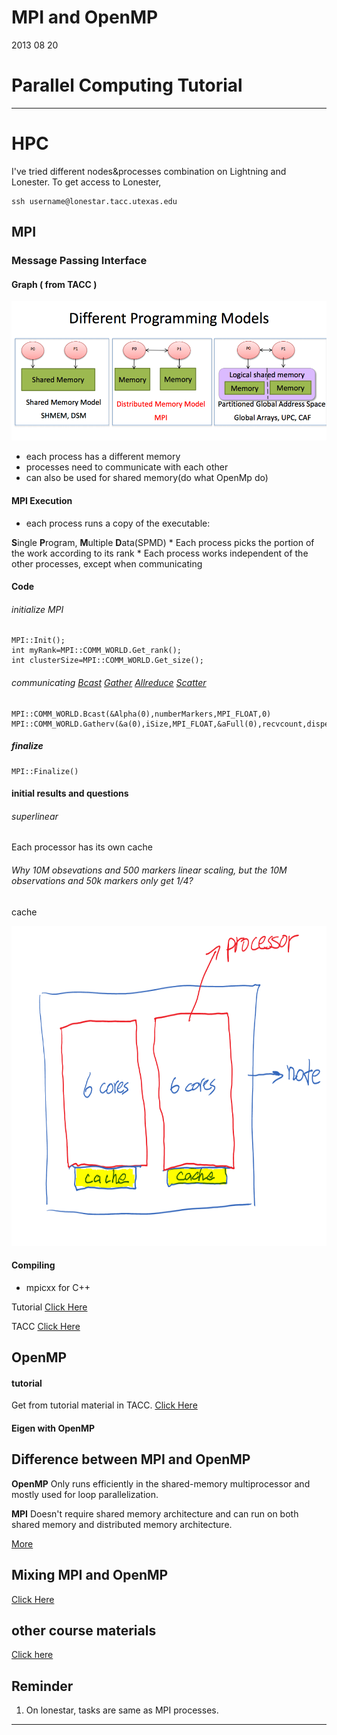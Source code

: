 # MPI and OpenMP
2013 08 20


# Parallel Computing Tutorial

* * *

# HPC


I've tried different nodes&processes combination on Lightning and Lonester. To get access to Lonester,

```
ssh username@lonestar.tacc.utexas.edu
```



## MPI

### Message Passing Interface

#### Graph ( from TACC )

![MPI_OpenMP](media/9609587835_46d95c389a_o.png)

* each process has a different memory
* processes need to communicate with each other
* can also be used for shared memory(do what OpenMp do)

#### MPI Execution

* each process runs a copy of the executable:

**S**ingle **P**rogram, **M**ultiple **D**ata(SPMD) * Each process picks the portion of the work according to its rank * Each process works independent of the other processes, except when communicating

#### Code

###### initialize MPI



```
MPI::Init();
int myRank=MPI::COMM_WORLD.Get_rank();
int clusterSize=MPI::COMM_WORLD.Get_size();
```



###### communicating [Bcast](https://computing.llnl.gov/tutorials/mpi/images/MPI_Bcast.gif) [Gather](https://computing.llnl.gov/tutorials/mpi/images/MPI_Gather.gif) [Allreduce](https://computing.llnl.gov/tutorials/mpi/images/MPI_Allreduce.gif) [Scatter](https://computing.llnl.gov/tutorials/mpi/images/MPI_Scatter.gif)



```
MPI::COMM_WORLD.Bcast(&Alpha(0),numberMarkers,MPI_FLOAT,0)  MPI::COMM_WORLD.Gatherv(&a(0),iSize,MPI_FLOAT,&aFull(0),recvcount,dispel,MPI_FLOAT,0)
```



##### finalize



```
MPI::Finalize()
```



#### initial results and questions

###### superlinear

Each processor has its own cache

###### Why 10M obsevations and 500 markers linear scaling, but the 10M observations and 50k markers only get 1/4?

cache 

<img src="media/9610052363_c38e09c335_o.png" alt="alt text" width="512" height="512">

#### Compiling

* mpicxx for C++

Tutorial [Click Here](https://computing.llnl.gov/tutorials/mpi/)

TACC [Click Here](http://www.tacc.utexas.edu/c/document_library/get_file?uuid=0987c33e-f95f-4565-9f08-656d398f1173&groupId=13601)

## OpenMP

#### tutorial

Get from tutorial material in TACC. [Click Here](http://www.tacc.utexas.edu/user-services/training/course-materials)

#### Eigen with OpenMP

## Difference between MPI and OpenMP

**OpenMP** Only runs efficiently in the shared-memory multiprocessor and mostly used for loop parallelization.

**MPI** Doesn't require shared memory architecture and can run on both shared memory and distributed memory architecture.

[More](http://wiki.utep.edu/display/CPSQualifyingExam/Question+5+-+Difference+between+MPI+and+Open+MP)

## Mixing MPI and OpenMP

[Click Here](http://www.slac.stanford.edu/comp/unix/farm/mpi_and_openmp.html)

## other course materials

[Click here](http://www.tacc.utexas.edu/user-services/training/course-materials)

## Reminder

1. On lonestar, tasks are same as MPI processes.



* * *

















